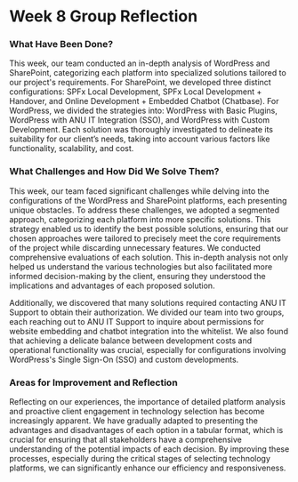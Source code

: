 # Week 8 Group Reflection
### What Have Been Done?

This week, our team conducted an in-depth analysis of WordPress and SharePoint, categorizing each platform into specialized solutions tailored to our project's requirements. For SharePoint, we developed three distinct configurations: SPFx Local Development, SPFx Local Development + Handover, and Online Development + Embedded Chatbot (Chatbase). For WordPress, we divided the strategies into: WordPress with Basic Plugins, WordPress with ANU IT Integration (SSO), and WordPress with Custom Development. Each solution was thoroughly investigated to delineate its suitability for our client’s needs, taking into account various factors like functionality, scalability, and cost.



### What Challenges and How Did We Solve Them?

This week, our team faced significant challenges while delving into the configurations of the WordPress and SharePoint platforms, each presenting unique obstacles. To address these challenges, we adopted a segmented approach, categorizing each platform into more specific solutions. This strategy enabled us to identify the best possible solutions, ensuring that our chosen approaches were tailored to precisely meet the core requirements of the project while discarding unnecessary features. We conducted comprehensive evaluations of each solution. This in-depth analysis not only helped us understand the various technologies but also facilitated more informed decision-making by the client, ensuring they understood the implications and advantages of each proposed solution.

Additionally, we discovered that many solutions required contacting ANU IT Support to obtain their authorization. We divided our team into two groups, each reaching out to ANU IT Support to inquire about permissions for website embedding and chatbot integration into the whitelist. We also found that achieving a delicate balance between development costs and operational functionality was crucial, especially for configurations involving WordPress's Single Sign-On (SSO) and custom developments.



### Areas for Improvement and Reflection

Reflecting on our experiences, the importance of detailed platform analysis and proactive client engagement in technology selection has become increasingly apparent. We have gradually adapted to presenting the advantages and disadvantages of each option in a tabular format, which is crucial for ensuring that all stakeholders have a comprehensive understanding of the potential impacts of each decision. By improving these processes, especially during the critical stages of selecting technology platforms, we can significantly enhance our efficiency and responsiveness.
